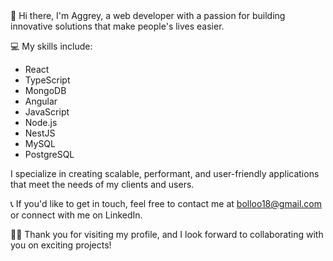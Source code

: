 <!DOCTYPE html>
<html>
  <head>
    <link rel="stylesheet" href="https://code.ionicframework.com/ionicons/2.0.1/css/ionicons.min.css" />
  </head>
  <body>
👋 Hi there, I'm Aggrey, a web developer with a passion for building innovative solutions that make people's lives easier. 

💻 My skills include:
- React <ion-icon name="logo-react"></ion-icon>
- TypeScript <ion-icon name="logo-javascript"></ion-icon>
- MongoDB <ion-icon name="logo-mongodb"></ion-icon>
- Angular <ion-icon name="logo-angular"></ion-icon>
- JavaScript <ion-icon name="logo-javascript"></ion-icon>
- Node.js <ion-icon name="logo-nodejs"></ion-icon>
- NestJS <ion-icon name="logo-nodejs"></ion-icon>
- MySQL <ion-icon name="logo-mysql"></ion-icon>
- PostgreSQL <ion-icon name="logo-postgresql"></ion-icon>

I specialize in creating scalable, performant, and user-friendly applications that meet the needs of my clients and users. 

📞 If you'd like to get in touch, feel free to contact me at bolloo18@gmail.com or connect with me on LinkedIn. 

👨‍💻 Thank you for visiting my profile, and I look forward to collaborating with you on exciting projects!
</body>
</html>

